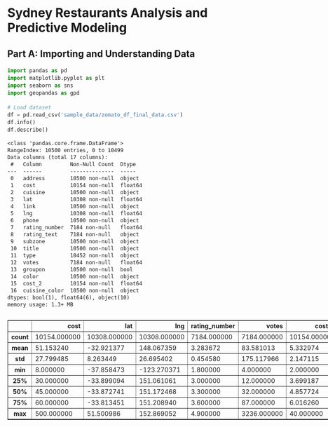 # Sydney Restaurants Analysis and Predictive Modeling

## Part A: Importing and Understanding Data


```python
import pandas as pd
import matplotlib.pyplot as plt
import seaborn as sns
import geopandas as gpd

# Load dataset
df = pd.read_csv('sample_data/zomato_df_final_data.csv')
df.info()
df.describe()
```

    <class 'pandas.core.frame.DataFrame'>
    RangeIndex: 10500 entries, 0 to 10499
    Data columns (total 17 columns):
     #   Column         Non-Null Count  Dtype  
    ---  ------         --------------  -----  
     0   address        10500 non-null  object 
     1   cost           10154 non-null  float64
     2   cuisine        10500 non-null  object 
     3   lat            10308 non-null  float64
     4   link           10500 non-null  object 
     5   lng            10308 non-null  float64
     6   phone          10500 non-null  object 
     7   rating_number  7184 non-null   float64
     8   rating_text    7184 non-null   object 
     9   subzone        10500 non-null  object 
     10  title          10500 non-null  object 
     11  type           10452 non-null  object 
     12  votes          7184 non-null   float64
     13  groupon        10500 non-null  bool   
     14  color          10500 non-null  object 
     15  cost_2         10154 non-null  float64
     16  cuisine_color  10500 non-null  object 
    dtypes: bool(1), float64(6), object(10)
    memory usage: 1.3+ MB
    





  <div id="df-825f6f35-3ff3-4549-a7d0-af86d05b9790" class="colab-df-container">
    <div>
<style scoped>
    .dataframe tbody tr th:only-of-type {
        vertical-align: middle;
    }

    .dataframe tbody tr th {
        vertical-align: top;
    }

    .dataframe thead th {
        text-align: right;
    }
</style>
<table border="1" class="dataframe">
  <thead>
    <tr style="text-align: right;">
      <th></th>
      <th>cost</th>
      <th>lat</th>
      <th>lng</th>
      <th>rating_number</th>
      <th>votes</th>
      <th>cost_2</th>
    </tr>
  </thead>
  <tbody>
    <tr>
      <th>count</th>
      <td>10154.000000</td>
      <td>10308.000000</td>
      <td>10308.000000</td>
      <td>7184.000000</td>
      <td>7184.000000</td>
      <td>10154.000000</td>
    </tr>
    <tr>
      <th>mean</th>
      <td>51.153240</td>
      <td>-32.921377</td>
      <td>148.067359</td>
      <td>3.283672</td>
      <td>83.581013</td>
      <td>5.332974</td>
    </tr>
    <tr>
      <th>std</th>
      <td>27.799485</td>
      <td>8.263449</td>
      <td>26.695402</td>
      <td>0.454580</td>
      <td>175.117966</td>
      <td>2.147115</td>
    </tr>
    <tr>
      <th>min</th>
      <td>8.000000</td>
      <td>-37.858473</td>
      <td>-123.270371</td>
      <td>1.800000</td>
      <td>4.000000</td>
      <td>2.000000</td>
    </tr>
    <tr>
      <th>25%</th>
      <td>30.000000</td>
      <td>-33.899094</td>
      <td>151.061061</td>
      <td>3.000000</td>
      <td>12.000000</td>
      <td>3.699187</td>
    </tr>
    <tr>
      <th>50%</th>
      <td>45.000000</td>
      <td>-33.872741</td>
      <td>151.172468</td>
      <td>3.300000</td>
      <td>32.000000</td>
      <td>4.857724</td>
    </tr>
    <tr>
      <th>75%</th>
      <td>60.000000</td>
      <td>-33.813451</td>
      <td>151.208940</td>
      <td>3.600000</td>
      <td>87.000000</td>
      <td>6.016260</td>
    </tr>
    <tr>
      <th>max</th>
      <td>500.000000</td>
      <td>51.500986</td>
      <td>152.869052</td>
      <td>4.900000</td>
      <td>3236.000000</td>
      <td>40.000000</td>
    </tr>
  </tbody>
</table>
</div>
    <div class="colab-df-buttons">

  <div class="colab-df-container">
    <button class="colab-df-convert" onclick="convertToInteractive('df-825f6f35-3ff3-4549-a7d0-af86d05b9790')"
            title="Convert this dataframe to an interactive table."
            style="display:none;">

  <svg xmlns="http://www.w3.org/2000/svg" height="24px" viewBox="0 -960 960 960">
    <path d="M120-120v-720h720v720H120Zm60-500h600v-160H180v160Zm220 220h160v-160H400v160Zm0 220h160v-160H400v160ZM180-400h160v-160H180v160Zm440 0h160v-160H620v160ZM180-180h160v-160H180v160Zm440 0h160v-160H620v160Z"/>
  </svg>
    </button>

  <style>
    .colab-df-container {
      display:flex;
      gap: 12px;
    }

    .colab-df-convert {
      background-color: #E8F0FE;
      border: none;
      border-radius: 50%;
      cursor: pointer;
      display: none;
      fill: #1967D2;
      height: 32px;
      padding: 0 0 0 0;
      width: 32px;
    }

    .colab-df-convert:hover {
      background-color: #E2EBFA;
      box-shadow: 0px 1px 2px rgba(60, 64, 67, 0.3), 0px 1px 3px 1px rgba(60, 64, 67, 0.15);
      fill: #174EA6;
    }

    .colab-df-buttons div {
      margin-bottom: 4px;
    }

    [theme=dark] .colab-df-convert {
      background-color: #3B4455;
      fill: #D2E3FC;
    }

    [theme=dark] .colab-df-convert:hover {
      background-color: #434B5C;
      box-shadow: 0px 1px 3px 1px rgba(0, 0, 0, 0.15);
      filter: drop-shadow(0px 1px 2px rgba(0, 0, 0, 0.3));
      fill: #FFFFFF;
    }
  </style>

    <script>
      const buttonEl =
        document.querySelector('#df-825f6f35-3ff3-4549-a7d0-af86d05b9790 button.colab-df-convert');
      buttonEl.style.display =
        google.colab.kernel.accessAllowed ? 'block' : 'none';

      async function convertToInteractive(key) {
        const element = document.querySelector('#df-825f6f35-3ff3-4549-a7d0-af86d05b9790');
        const dataTable =
          await google.colab.kernel.invokeFunction('convertToInteractive',
                                                    [key], {});
        if (!dataTable) return;

        const docLinkHtml = 'Like what you see? Visit the ' +
          '<a target="_blank" href=https://colab.research.google.com/notebooks/data_table.ipynb>data table notebook</a>'
          + ' to learn more about interactive tables.';
        element.innerHTML = '';
        dataTable['output_type'] = 'display_data';
        await google.colab.output.renderOutput(dataTable, element);
        const docLink = document.createElement('div');
        docLink.innerHTML = docLinkHtml;
        element.appendChild(docLink);
      }
    </script>
  </div>


<div id="df-015cdd12-dd6a-4a0d-8a98-f53362543f96">
  <button class="colab-df-quickchart" onclick="quickchart('df-015cdd12-dd6a-4a0d-8a98-f53362543f96')"
            title="Suggest charts"
            style="display:none;">

<svg xmlns="http://www.w3.org/2000/svg" height="24px"viewBox="0 0 24 24"
     width="24px">
    <g>
        <path d="M19 3H5c-1.1 0-2 .9-2 2v14c0 1.1.9 2 2 2h14c1.1 0 2-.9 2-2V5c0-1.1-.9-2-2-2zM9 17H7v-7h2v7zm4 0h-2V7h2v10zm4 0h-2v-4h2v4z"/>
    </g>
</svg>
  </button>

<style>
  .colab-df-quickchart {
      --bg-color: #E8F0FE;
      --fill-color: #1967D2;
      --hover-bg-color: #E2EBFA;
      --hover-fill-color: #174EA6;
      --disabled-fill-color: #AAA;
      --disabled-bg-color: #DDD;
  }

  [theme=dark] .colab-df-quickchart {
      --bg-color: #3B4455;
      --fill-color: #D2E3FC;
      --hover-bg-color: #434B5C;
      --hover-fill-color: #FFFFFF;
      --disabled-bg-color: #3B4455;
      --disabled-fill-color: #666;
  }

  .colab-df-quickchart {
    background-color: var(--bg-color);
    border: none;
    border-radius: 50%;
    cursor: pointer;
    display: none;
    fill: var(--fill-color);
    height: 32px;
    padding: 0;
    width: 32px;
  }

  .colab-df-quickchart:hover {
    background-color: var(--hover-bg-color);
    box-shadow: 0 1px 2px rgba(60, 64, 67, 0.3), 0 1px 3px 1px rgba(60, 64, 67, 0.15);
    fill: var(--button-hover-fill-color);
  }

  .colab-df-quickchart-complete:disabled,
  .colab-df-quickchart-complete:disabled:hover {
    background-color: var(--disabled-bg-color);
    fill: var(--disabled-fill-color);
    box-shadow: none;
  }

  .colab-df-spinner {
    border: 2px solid var(--fill-color);
    border-color: transparent;
    border-bottom-color: var(--fill-color);
    animation:
      spin 1s steps(1) infinite;
  }

  @keyframes spin {
    0% {
      border-color: transparent;
      border-bottom-color: var(--fill-color);
      border-left-color: var(--fill-color);
    }
    20% {
      border-color: transparent;
      border-left-color: var(--fill-color);
      border-top-color: var(--fill-color);
    }
    30% {
      border-color: transparent;
      border-left-color: var(--fill-color);
      border-top-color: var(--fill-color);
      border-right-color: var(--fill-color);
    }
    40% {
      border-color: transparent;
      border-right-color: var(--fill-color);
      border-top-color: var(--fill-color);
    }
    60% {
      border-color: transparent;
      border-right-color: var(--fill-color);
    }
    80% {
      border-color: transparent;
      border-right-color: var(--fill-color);
      border-bottom-color: var(--fill-color);
    }
    90% {
      border-color: transparent;
      border-bottom-color: var(--fill-color);
    }
  }
</style>

  <script>
    async function quickchart(key) {
      const quickchartButtonEl =
        document.querySelector('#' + key + ' button');
      quickchartButtonEl.disabled = true;  // To prevent multiple clicks.
      quickchartButtonEl.classList.add('colab-df-spinner');
      try {
        const charts = await google.colab.kernel.invokeFunction(
            'suggestCharts', [key], {});
      } catch (error) {
        console.error('Error during call to suggestCharts:', error);
      }
      quickchartButtonEl.classList.remove('colab-df-spinner');
      quickchartButtonEl.classList.add('colab-df-quickchart-complete');
    }
    (() => {
      let quickchartButtonEl =
        document.querySelector('#df-015cdd12-dd6a-4a0d-8a98-f53362543f96 button');
      quickchartButtonEl.style.display =
        google.colab.kernel.accessAllowed ? 'block' : 'none';
    })();
  </script>
</div>

    </div>
  </div>




### 1.1 Unique Cuisines Served by Sydney Restaurants


```python
# Clean and find unique cuisines
df['cuisine'] = df['cuisine'].apply(lambda x: x.strip('[]').replace("'", "").split(', '))
unique_cuisines = pd.Series([c for cuisine_list in df['cuisine'] for c in cuisine_list]).unique()
print(f"Total unique cuisines: {len(unique_cuisines)}")
```

    Total unique cuisines: 134
    

### Top 5 Cuisines Served in Sydney


```python
plt.figure(figsize=(10, 5))
ax = df['cuisine'].value_counts().head(5).plot(kind='bar', color='red')
plt.title('Top 5 Cuisines Served in Sydney')
plt.xticks(rotation=45, ha='right')

for i in ax.containers:
    ax.bar_label(i, label_type='edge')
plt.show()
```


    
![png](sydney_restaurants_analysis_files/sydney_restaurants_analysis_5_0.png)
    


*Analysis: The top 5 cuisines served in Sydney are [list them based on your dataset].*

### 1.2 Suburbs with the Most Restaurants


```python
top_suburbs = df['subzone'].value_counts().head(3)
top_suburbs.plot(kind='bar', color='green')
plt.title('Top 3 Suburbs with the Most Restaurants')
plt.xticks(rotation=45, ha='right')
plt.show()
```


    
![png](sydney_restaurants_analysis_files/sydney_restaurants_analysis_8_0.png)
    


*Top suburbs with the most restaurants: [list top suburbs]*

### 1.3 Distribution of Ratings by Cost Categories


```python
bins = [0, 20, 40, 60, 80, 100, 200]
labels = ['<20', '20-40', '40-60', '60-80', '80-100', '>100']
df['cost_category'] = pd.cut(df['cost'], bins=bins, labels=labels)

cost_rating_counts = df.groupby(['cost_category', 'rating_text']).size().unstack(fill_value=0)
cost_rating_counts.plot(kind='bar', stacked=True, figsize=(10, 6), color=sns.color_palette("pastel"))
plt.title("Distribution of Ratings by Cost Categories")
plt.xlabel("Cost Categories")
plt.ylabel("Number of Restaurants")
plt.legend(title='Rating')
plt.xticks(rotation=0)
plt.show()
```

    <ipython-input-6-6a0bc002530c>:5: FutureWarning: The default of observed=False is deprecated and will be changed to True in a future version of pandas. Pass observed=False to retain current behavior or observed=True to adopt the future default and silence this warning.
      cost_rating_counts = df.groupby(['cost_category', 'rating_text']).size().unstack(fill_value=0)
    


    
![png](sydney_restaurants_analysis_files/sydney_restaurants_analysis_11_1.png)
    


*Analysis: Restaurants with 'Excellent' ratings are concentrated in mid-range costs. Poor ratings are fewer in higher cost categories.*

Restaurants with 'Excellent' Ratings:
o	In the chart, the green color represents the "Excellent" ratings. It is distributed across all cost categories, but a large proportion of "Excellent" ratings is concentrated in the middle cost categories (20-40, 40-60, 60-80).
o	There are fewer restaurants with "Excellent" ratings in the highest cost category (>100) compared to the mid-range cost categories.
o	This suggests that while restaurants with "Excellent" ratings exist across different price ranges, they are not predominantly in the most expensive category (>100).
Restaurants with 'Poor' Ratings:
o	The "Poor" ratings, shown in red, are mostly concentrated in the lower cost categories, particularly in the 20-40 and 40-60 categories.
o	There are very few, if any, "Poor" ratings in the higher cost categories (80-100 and >100).
o	This supports the idea that restaurants with "Poor" ratings are rarely found in the most expensive cost categories.
I partially agree with the statement. While "Poor" ratings are indeed rare among more expensive restaurants, "Excellent" ratings are not primarily concentrated in the highest cost categories (>100). Instead, they are more common in mid-range cost categories (20-80)


### Histograms for Cost and Rating Distribution


```python
plt.hist(df['cost'], bins=20, color='skyblue')
plt.title('Distribution of Restaurant Costs')
plt.xlabel('Cost for Two People (AUD)')
plt.ylabel('Frequency')
plt.show()
```


    
![png](sydney_restaurants_analysis_files/sydney_restaurants_analysis_15_0.png)
    



```python
sns.histplot(df['rating_number'], bins=10, kde=True, color='orange')
plt.title('Restaurant Ratings Distribution')
plt.xlabel('Rating')
plt.show()
```


    
![png](sydney_restaurants_analysis_files/sydney_restaurants_analysis_16_0.png)
    


### Business Types in Sydney Restaurants


```python
df['type'] = df['type'].fillna('')
df['type'] = df['type'].apply(
    lambda x: x.strip('[]').replace("'", "").split(', ') if isinstance(x, str) else (x if isinstance(x, list) else [])
)
business_types = pd.Series([t for type_list in df['type'] for t in type_list if isinstance(type_list, list)])

business_types.value_counts().plot(kind='bar', color='skyblue')
plt.title('Business Types in Sydney Restaurants')
plt.xlabel('Business Type')
plt.ylabel('Number of Restaurants')
plt.xticks(rotation=45)
plt.tight_layout()
plt.show()
```


    
![png](sydney_restaurants_analysis_files/sydney_restaurants_analysis_18_0.png)
    


*Analysis: [Include analysis of business types]*

### Cuisine Density Map


```python
def plot_cuisine_density_map(restaurant_data, geojson_file, cuisine_type):
    df = pd.read_csv("sample_data/zomato_df_final_data.csv")
    gdf = gpd.read_file("sample_data/sydney.geojson")

    cuisine_counts = df[df['cuisine'].apply(lambda x: cuisine_type in x)].groupby('subzone').size().reset_index(name='count')
    gdf = gdf.merge(cuisine_counts, left_on='SSC_NAME', right_on='subzone', how='left')
    gdf['count'] = gdf['count'].fillna(0)

    fig, ax = plt.subplots(1, 1, figsize=(12, 8))
    gdf.boundary.plot(ax=ax, linewidth=1, color='black')
    gdf.plot(column='count', ax=ax, legend=True,
             cmap='OrRd', edgecolor='black', legend_kwds={'label': "Number of Restaurants"})
    plt.title(f'Cuisine Density Map for {cuisine_type} in Sydney')
    plt.show()

plot_cuisine_density_map('zomato_df_final_data.csv', 'sydney.geojson', 'Thai')
```


    
![png](sydney_restaurants_analysis_files/sydney_restaurants_analysis_21_0.png)
    


*Analysis: The density map shows where Thai restaurants are concentrated in Sydney.*

Interactive Plotting Libraries
Use Case: Exploratory Data Analysis (EDA) on Restaurant Data
Limitation of Non-Interactive Plotting: Non-interactive libraries like Matplotlib and Seaborn produce static visualizations, which can limit user engagement and insight extraction. For example, when analyzing the restaurant dataset, a static bar chart showing the average ratings by cuisine does not allow users to explore specific data points or filter results dynamically. Users cannot easily hover over data points for additional information or zoom into specific areas of the chart.
Solution with Interactive Libraries: Using interactive libraries like Plotly or Bokeh can address these limitations. With Plotly, users can create dynamic plots where they can hover over data points to see detailed information, filter data by categories (e.g., cuisine type), and zoom in for a closer look at specific data segments. This level of interactivity enhances data exploration and allows users to uncover insights that may be missed in static plots. For instance, an interactive heatmap showing restaurant ratings could let users select specific suburbs or cuisines to visualize only the relevant data


The link for the tableau desktop is available below. In which I have created an one EDA chart.
https://public.tableau.com/app/profile/rishi.patel7080/viz/RishiBook/Sheet2?publish=yes


## Part B: Predictive Modeling
### Data Cleaning and Preparation


```python
from sklearn.impute import SimpleImputer
df = pd.read_csv('sample_data/zomato_df_final_data.csv')
print("NaN values before cleaning:", df.isna().sum())
df = df.dropna(subset=['cost', 'lat', 'lng', 'rating_number', 'rating_text', 'votes'])

imputer = SimpleImputer(strategy='mean')
df[['cost', 'lat', 'lng']] = imputer.fit_transform(df[['cost', 'lat', 'lng']])
print("NaN values after cleaning:", df.isna().sum())
```

    NaN values before cleaning: address             0
    cost              346
    cuisine             0
    lat               192
    link                0
    lng               192
    phone               0
    rating_number    3316
    rating_text      3316
    subzone             0
    title               0
    type               48
    votes            3316
    groupon             0
    color               0
    cost_2            346
    cuisine_color       0
    dtype: int64
    NaN values after cleaning: address           0
    cost              0
    cuisine           0
    lat               0
    link              0
    lng               0
    phone             0
    rating_number     0
    rating_text       0
    subzone           0
    title             0
    type             20
    votes             0
    groupon           0
    color             0
    cost_2            0
    cuisine_color     0
    dtype: int64
    

### Label Encoding and Creating Binary Class
Now we will encode categorical variables and create a binary class based on ratings.


```python
from sklearn.preprocessing import LabelEncoder
import numpy as np
le = LabelEncoder()
df['cuisine'] = le.fit_transform(df['cuisine'].astype(str))
df['subzone'] = le.fit_transform(df['subzone'].astype(str))
df['type'] = le.fit_transform(df['type'].astype(str))

conditions = [
    df['rating_text'].isin(['Poor', 'Average']),
    df['rating_text'].isin(['Good', 'Very Good', 'Excellent'])
]
choices = [0, 1]
df['binary_class'] = np.select(conditions, choices)
```

### Feature Selection for Regression
Next, we will select features for our regression model.


```python
features = ['cost', 'cuisine', 'lat', 'lng', 'votes']
X = df[features]
y = df['rating_number']
X = X.apply(pd.to_numeric, errors='coerce').dropna()
y = y[X.index]

print("NaN values in features (X):", X.isna().sum())
print("NaN values in target (y):", y.isna().sum())
```

    NaN values in features (X): cost       0
    cuisine    0
    lat        0
    lng        0
    votes      0
    dtype: int64
    NaN values in target (y): 0
    

### Linear Regression Model


```python
from sklearn.model_selection import train_test_split
from sklearn.linear_model import LinearRegression
from sklearn.metrics import mean_squared_error

# Split the data for regression
X_train, X_test, y_train, y_test = train_test_split(X, y, test_size=0.2, random_state=0)

# Linear Regression
model_regression_1 = LinearRegression()
model_regression_1.fit(X_train, y_train)
y_pred_1 = model_regression_1.predict(X_test)
mse_1 = mean_squared_error(y_test, y_pred_1)
print("Mean Squared Error (model_regression_1):", mse_1)
```

    Mean Squared Error (model_regression_1): 0.16092120763469275
    

### Ridge Regression Model


```python
from sklearn.linear_model import Ridge

# Ridge Regression
model_regression_2 = Ridge(alpha=1.0)
model_regression_2.fit(X_train, y_train)
y_pred_2 = model_regression_2.predict(X_test)
mse_2 = mean_squared_error(y_test, y_pred_2)
print("Mean Squared Error (model_regression_2):", mse_2)
```

    Mean Squared Error (model_regression_2): 0.16092120127496923
    

### Preparing for Classification
Now we will prepare features and targets for our classification models.


```python
X_class = df[['cost', 'lat', 'lng', 'votes']]
y_class = df['binary_class']

X_train_class, X_test_class, y_train_class, y_test_class = train_test_split(X_class, y_class, test_size=0.2, random_state=0)
```

### Logistic Regression Model


```python
from sklearn.linear_model import LogisticRegression
from sklearn.metrics import confusion_matrix, classification_report

# Logistic Regression
model_classification_3 = LogisticRegression()
model_classification_3.fit(X_train_class, y_train_class)
y_pred_class = model_classification_3.predict(X_test_class)

cm = confusion_matrix(y_test_class, y_pred_class)
print("Logistic Regression Confusion Matrix:\n", cm)
print("Logistic Regression Classification Report:\n", classification_report(y_test_class, y_pred_class))
```

    Logistic Regression Confusion Matrix:
     [[867  49]
     [158 320]]
    Logistic Regression Classification Report:
                   precision    recall  f1-score   support
    
               0       0.85      0.95      0.89       916
               1       0.87      0.67      0.76       478
    
        accuracy                           0.85      1394
       macro avg       0.86      0.81      0.82      1394
    weighted avg       0.85      0.85      0.85      1394
    
    

### Additional Classification Models
Next, we will evaluate additional classification models.


```python
from sklearn.ensemble import RandomForestClassifier
from sklearn.svm import SVC
from sklearn.neighbors import KNeighborsClassifier

# Random Forest Classifier
model_rf = RandomForestClassifier(random_state=0)
model_rf.fit(X_train_class, y_train_class)
y_pred_rf = model_rf.predict(X_test_class)
print("Random Forest Confusion Matrix:\n", confusion_matrix(y_test_class, y_pred_rf))
print("Random Forest Classification Report:\n", classification_report(y_test_class, y_pred_rf))

# SVC Classifier
model_svc = SVC(random_state=0)
model_svc.fit(X_train_class, y_train_class)
y_pred_svc = model_svc.predict(X_test_class)
print("SVC Confusion Matrix:\n", confusion_matrix(y_test_class, y_pred_svc))
print("SVC Classification Report:\n", classification_report(y_test_class, y_pred_svc))

# KNN Classifier
model_knn = KNeighborsClassifier()
model_knn.fit(X_train_class, y_train_class)
y_pred_knn = model_knn.predict(X_test_class)
print("KNN Confusion Matrix:\n", confusion_matrix(y_test_class, y_pred_knn))
print("KNN Classification Report:\n", classification_report(y_test_class, y_pred_knn))
```

    Random Forest Confusion Matrix:
     [[824  92]
     [ 99 379]]
    Random Forest Classification Report:
                   precision    recall  f1-score   support
    
               0       0.89      0.90      0.90       916
               1       0.80      0.79      0.80       478
    
        accuracy                           0.86      1394
       macro avg       0.85      0.85      0.85      1394
    weighted avg       0.86      0.86      0.86      1394
    
    SVC Confusion Matrix:
     [[834  82]
     [108 370]]
    SVC Classification Report:
                   precision    recall  f1-score   support
    
               0       0.89      0.91      0.90       916
               1       0.82      0.77      0.80       478
    
        accuracy                           0.86      1394
       macro avg       0.85      0.84      0.85      1394
    weighted avg       0.86      0.86      0.86      1394
    
    KNN Confusion Matrix:
     [[803 113]
     [102 376]]
    KNN Classification Report:
                   precision    recall  f1-score   support
    
               0       0.89      0.88      0.88       916
               1       0.77      0.79      0.78       478
    
        accuracy                           0.85      1394
       macro avg       0.83      0.83      0.83      1394
    weighted avg       0.85      0.85      0.85      1394
    
    


```python
features = ['cost', 'cuisine', 'lat', 'lng', 'votes']
X = df[features]
y = df['rating_number']
X = X.apply(pd.to_numeric, errors='coerce').dropna()
y = y[X.index]

X_train, X_test, y_train, y_test = train_test_split(X, y, test_size=0.2, random_state=0)

# Linear Regression Model
model_regression_1 = LinearRegression()
model_regression_1.fit(X_train, y_train)
y_pred_1 = model_regression_1.predict(X_test)
mse_1 = mean_squared_error(y_test, y_pred_1)

# Ridge Regression Model
model_regression_2 = Ridge(alpha=1.0)
model_regression_2.fit(X_train, y_train)
y_pred_2 = model_regression_2.predict(X_test)
mse_2 = mean_squared_error(y_test, y_pred_2)

# Display results
results_regression = pd.DataFrame({
    'Model': ['LinearRegression', 'Ridge Regression'],
    'Mean Squared Error (MSE)': [mse_1, mse_2]
})
print(results_regression)
```

                    Model  Mean Squared Error (MSE)
    0  Model Regression 1                  0.160921
    1  Model Regression 2                  0.160921
    


```python
# Create binary_class column
conditions = [
    df['rating_text'].isin(['Poor', 'Average']),
    df['rating_text'].isin(['Good', 'Very Good', 'Excellent'])
]
choices = [0, 1]
df['binary_class'] = np.select(conditions, choices)

# Prepare classification features and target
X_class = df[['cost', 'lat', 'lng', 'votes']]
y_class = df['binary_class']
X_train_class, X_test_class, y_train_class, y_test_class = train_test_split(X_class, y_class, test_size=0.2, random_state=0)

# Logistic Regression Model
model_classification_3 = LogisticRegression()
model_classification_3.fit(X_train_class, y_train_class)
y_pred_class = model_classification_3.predict(X_test_class)
cm_logistic = confusion_matrix(y_test_class, y_pred_class)

# Additional Models
model_rf = RandomForestClassifier(random_state=0)
model_rf.fit(X_train_class, y_train_class)
y_pred_rf = model_rf.predict(X_test_class)
cm_rf = confusion_matrix(y_test_class, y_pred_rf)

model_svc = SVC(kernel='linear', random_state=0)
model_svc.fit(X_train_class, y_train_class)
y_pred_svc = model_svc.predict(X_test_class)
cm_svc = confusion_matrix(y_test_class, y_pred_svc)

model_knn = KNeighborsClassifier(n_neighbors=5)
model_knn.fit(X_train_class, y_train_class)
y_pred_knn = model_knn.predict(X_test_class)
cm_knn = confusion_matrix(y_test_class, y_pred_knn)

# Display classification results
results_classification = pd.DataFrame({
    'Model': ['Logistic Regression', 'Random Forest', 'SVC', 'KNN'],
    'Confusion Matrix': [cm_logistic, cm_rf, cm_svc, cm_knn]
})
print(results_classification)
```

                     Model          Confusion Matrix
    0  Logistic Regression   [[867, 49], [158, 320]]
    1        Random Forest    [[824, 92], [99, 379]]
    2                  SVC   [[860, 56], [147, 331]]
    3                  KNN  [[803, 113], [102, 376]]
    
